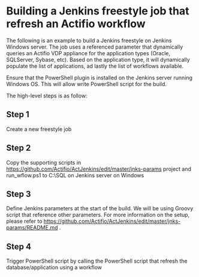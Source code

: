 # Building a Jenkins freestyle job that refresh an Actifio workflow

The following is an example to build a Jenkins freestyle on Jenkins Windows server. The job uses a referenced parameter that dynamically queries an Actifio VDP appliance for the application types (Oracle, SQLServer, Sybase, etc). Based on the application type, it will dynamically populate the list of applications, ad lastly the list of workflows available.

Ensure that the PowerShell plugin is installed on the Jenkins server running Windows OS. This will allow write PowerShell script for the build.

The high-level steps is as follow:

## Step 1
Create a new freestyle job

## Step 2
Copy the supporting scripts in https://github.com/Actifio/ActJenkins/edit/master/jnks-params project and run_wflow.ps1 to C:\SQL on Jenkins server on Windows

## Step 3
Define Jenkins parameters at the start of the build. We will be using Groovy script that reference other parameters. For more information on the setup, please refer to https://github.com/Actifio/ActJenkins/edit/master/jnks-params/README.md .

## Step 4
Trigger PowerShell script by calling the PowerShell script that refresh the database/application using a workflow
